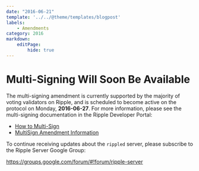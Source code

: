 ```yaml
---
date: "2016-06-21"
template: '../../@theme/templates/blogpost'
labels:
    - Amendments
category: 2016
markdown:
    editPage:
        hide: true
---
```

# Multi-Signing Will Soon Be Available

The multi-signing amendment is currently supported by the majority of voting validators on Ripple, and is scheduled to become active on the protocol on Monday, **2016-06-27**. For more information, please see the multi-signing documentation in the Ripple Developer Portal:

* [How to Multi-Sign](/docs/tutorials/how-tos/manage-account-settings/send-a-multi-signed-transaction)
* [MultiSign Amendment Information](/resources/known-amendments.md#multisign)

To continue receiving updates about the `rippled` server, please subscribe to the Ripple Server Google Group:

<https://groups.google.com/forum/#!forum/ripple-server>
